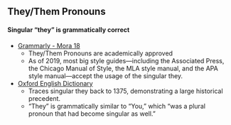 ## They/Them Pronouns

#### Singular “they” is grammatically correct



*   [Grammarly - Mora 18](https://www.grammarly.com/blog/use-the-singular-they/)
    *   They/Them Pronouns are academically approved
    *   As of 2019, most big style guides—including the Associated Press, the Chicago Manual of Style, the MLA style manual, and the APA style manual—accept the usage of the singular they.
*   [Oxford English Dictionary](https://public.oed.com/blog/a-brief-history-of-singular-they/)
    *   Traces singular they back to 1375, demonstrating a large historical precedent.
    *   “They” is grammatically similar to “You,” which “was a plural pronoun that had become singular as well.”
